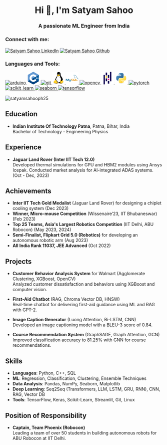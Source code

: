 <h1 align="center">Hi 👋, I'm Satyam Sahoo</h1>
<h3 align="center">A passionate ML Engineer from India</h3>

<h3 align="left">Connect with me:</h3>
<p align="left">
<a href="https://linkedin.com/in/https://www.linkedin.com/in/satyam-sahoo-7b9786248/" target="blank"><img align="center" src="https://raw.githubusercontent.com/rahuldkjain/github-profile-readme-generator/master/src/images/icons/Social/linked-in-alt.svg" alt="Satyam Sahoo LinkedIn" height="30" width="40" /></a>
<a href="https://github.com/satyamsahooPH25" target="blank"><img align="center" src="https://cdn-icons-png.flaticon.com/512/25/25231.png" alt="Satyam Sahoo Github" height="30" width="40" /></a>
</p>

<h3 align="left">Languages and Tools:</h3>
<p align="left"> 
  <a href="https://www.arduino.cc/" target="_blank" rel="noreferrer"> 
    <img src="https://cdn.worldvectorlogo.com/logos/arduino-1.svg" alt="arduino" width="40" height="40"/> 
  </a> 
  <a href="https://www.w3schools.com/cpp/" target="_blank" rel="noreferrer"> 
    <img src="https://raw.githubusercontent.com/devicons/devicon/master/icons/cplusplus/cplusplus-original.svg" alt="cplusplus" width="40" height="40"/> 
  </a> 
  <a href="https://git-scm.com/" target="_blank" rel="noreferrer"> 
    <img src="https://www.vectorlogo.zone/logos/git-scm/git-scm-icon.svg" alt="git" width="40" height="40"/> 
  </a> 
  <a href="https://www.linux.org/" target="_blank" rel="noreferrer"> 
    <img src="https://raw.githubusercontent.com/devicons/devicon/master/icons/linux/linux-original.svg" alt="linux" width="40" height="40"/> 
  </a> 
  <a href="https://www.mysql.com/" target="_blank" rel="noreferrer"> 
    <img src="https://raw.githubusercontent.com/devicons/devicon/master/icons/mysql/mysql-original-wordmark.svg" alt="mysql" width="40" height="40"/> 
  </a> 
  <a href="https://opencv.org/" target="_blank" rel="noreferrer"> 
    <img src="https://www.vectorlogo.zone/logos/opencv/opencv-icon.svg" alt="opencv" width="40" height="40"/> 
  </a> 
  <a href="https://pandas.pydata.org/" target="_blank" rel="noreferrer"> 
    <img src="https://raw.githubusercontent.com/devicons/devicon/2ae2a900d2f041da66e950e4d48052658d850630/icons/pandas/pandas-original.svg" alt="pandas" width="40" height="40"/> 
  </a> 
  <a href="https://www.python.org" target="_blank" rel="noreferrer"> 
    <img src="https://raw.githubusercontent.com/devicons/devicon/master/icons/python/python-original.svg" alt="python" width="40" height="40"/> 
  </a> 
  <a href="https://pytorch.org/" target="_blank" rel="noreferrer"> 
    <img src="https://www.vectorlogo.zone/logos/pytorch/pytorch-icon.svg" alt="pytorch" width="40" height="40"/> 
  </a> 
  <a href="https://scikit-learn.org/" target="_blank" rel="noreferrer"> 
    <img src="https://upload.wikimedia.org/wikipedia/commons/0/05/Scikit_learn_logo_small.svg" alt="scikit_learn" width="40" height="40"/> 
  </a> 
  <a href="https://seaborn.pydata.org/" target="_blank" rel="noreferrer"> 
    <img src="https://seaborn.pydata.org/_images/logo-mark-lightbg.svg" alt="seaborn" width="40" height="40"/> 
  </a> 
  <a href="https://www.tensorflow.org" target="_blank" rel="noreferrer"> 
    <img src="https://www.vectorlogo.zone/logos/tensorflow/tensorflow-icon.svg" alt="tensorflow" width="40" height="40"/> 
  </a> 
</p>

<p><img align="center" src="https://github-readme-stats.vercel.app/api/top-langs?username=satyamsahooph25&show_icons=true&locale=en&layout=compact" alt="satyamsahooph25" /></p>

## Education
- **Indian Institute Of Technology Patna**, Patna, Bihar, India  
  Bachelor of Technology - Engineering Physics


## Experience
- **Jaguar Land Rover (Inter IIT Tech 12.0)**  
  Developed thermal simulations for GPU and HBM2 modules using Ansys Icepak. Conducted market analysis for AI-integrated ADAS systems. (Oct - Dec, 2023)

## Achievements
- **Inter IIT Tech Gold Medalist** (Jaguar Land Rover) for designing a chiplet cooling system (Dec 2023)
- **Winner, Micro-mouse Competition** (Wissenaire’23, IIT Bhubaneswar) (Feb 2023)
- **Top 25 Teams, Asia's Largest Robotics Competition** (IIT Delhi, ABU Robocon) (May 2023, 2024)
- **Semi-Finalist, Flipkart Grid 5.0 (Robotics)** for developing an autonomous robotic arm (Aug 2023)
- **All India Rank 11037, JEE Advanced** (Oct 2022)

## Projects
- **Customer Behavior Analysis System** for Walmart (Agglomerate Clustering, XGBoost, OpenCV)  
  Analyzed customer dissatisfaction and behaviors using XGBoost and computer vision.
  
- **First-Aid Chatbot** (RAG, Chroma Vector DB, HNSW)  
  Real-time chatbot for delivering first-aid guidance using ML and RAG with GPT-2.
  
- **Image Caption Generator** (Luong Attention, Bi-LSTM, CNN)  
  Developed an image captioning model with a BLEU-3 score of 0.84.

- **Course Recommendation System** (GraphSAGE, Graph Attention, GCN)  
  Improved classification accuracy to 81.25% with GNN for course recommendations.

## Skills
- **Languages**: Python, C++, SQL
- **ML**: Regression, Classification, Clustering, Ensemble Techniques
- **Data Analysis**: Pandas, NumPy, Seaborn, Matplotlib
- **Deep Learning**: Seq2Seq (Transformers, LLM, LSTM, GRU, RNN), CNN, RAG, Vector DB
- **Tools**: TensorFlow, Keras, Scikit-Learn, Streamlit, Git, Linux

## Position of Responsibility
- **Captain, Team Phoenix (Robocon)**  
  Leading a team of over 50 students in building autonomous robots for ABU Robocon at IIT Delhi.
